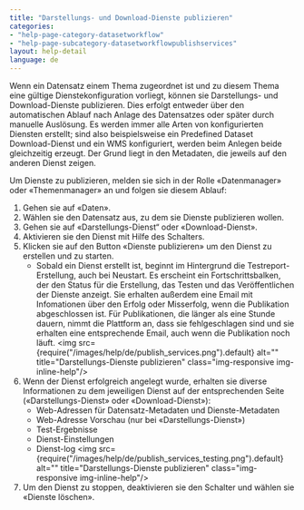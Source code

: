 ```yaml
---
title: "Darstellungs- und Download-Dienste publizieren"
categories:
- "help-page-category-datasetworkflow"
- "help-page-subcategory-datasetworkflowpublishservices"
layout: help-detail
language: de
---
```


Wenn ein Datensatz einem Thema zugeordnet ist und zu diesem Thema eine gültige Dienstekonfiguration vorliegt, können sie Darstellungs- und Download-Dienste publizieren. Dies erfolgt entweder über den automatischen Ablauf nach Anlage des Datensatzes oder später durch manuelle Auslösung. Es werden immer alle Arten von konfigurierten Diensten erstellt; sind also beispielsweise ein Predefined Dataset Download-Dienst und ein WMS konfiguriert, werden beim Anlegen beide gleichzeitig erzeugt. Der Grund liegt in den Metadaten, die jeweils auf den anderen Dienst zeigen.

Um Dienste zu publizieren, melden sie sich in der Rolle &laquo;Datenmanager&raquo; oder &laquo;Themenmanager&raquo; an und folgen sie diesem Ablauf:

1.	Gehen sie auf &laquo;Daten&raquo;.
2.	Wählen sie den Datensatz aus, zu dem sie Dienste publizieren wollen.
3.	Gehen sie auf &laquo;Darstellungs-Dienst“ oder &laquo;Download-Dienst&raquo;.
4.  Aktivieren sie den Dienst mit Hilfe des Schalters.
5.	Klicken sie auf den Button &laquo;Dienste publizieren&raquo; um den Dienst zu erstellen und zu starten.
    *	Sobald ein Dienst erstellt ist, beginnt im Hintergrund die Testreport-Erstellung, auch bei Neustart. Es erscheint ein Fortschrittsbalken, der den Status für die Erstellung, das Testen und das Veröffentlichen der Dienste anzeigt. Sie erhalten außerdem eine Email mit Infomationen über den Erfolg oder Misserfolg, wenn die Publikation abgeschlossen ist. Für Publikationen, die länger als eine Stunde dauern, nimmt die Plattform an, dass sie fehlgeschlagen sind und sie erhalten eine entsprechende Email, auch wenn die Publikation noch läuft. <img src={require("/images/help/de/publish_services.png").default} alt="" title="Darstellungs-Dienste publizieren" class="img-responsive img-inline-help"/>
6.	Wenn der Dienst erfolgreich angelegt wurde, erhalten sie diverse Informationen zu dem jeweiligen Dienst auf der entsprechenden Seite (&laquo;Darstellungs-Dienst&raquo; oder &laquo;Download-Dienst&raquo;):
    *	Web-Adressen für Datensatz-Metadaten und Dienste-Metadaten
    *	Web-Adresse Vorschau (nur bei &laquo;Darstellungs-Dienst&raquo;)
    * 	Test-Ergebnisse
    * Dienst-Einstellungen
    * Dienst-log <img src={require("/images/help/de/publish_services_testing.png").default} alt="" title="Darstellungs-Dienste publizieren" class="img-responsive img-inline-help"/>
7.	Um den Dienst zu stoppen, deaktivieren sie den Schalter und wählen sie &laquo;Dienste löschen&raquo;.
